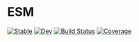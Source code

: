# ESM

[![Stable](https://img.shields.io/badge/docs-stable-blue.svg)](https://mashu.github.io/ESM.jl/stable/)
[![Dev](https://img.shields.io/badge/docs-dev-blue.svg)](https://mashu.github.io/ESM.jl/dev/)
[![Build Status](https://github.com/mashu/ESM.jl/actions/workflows/CI.yml/badge.svg?branch=main)](https://github.com/mashu/ESM.jl/actions/workflows/CI.yml?query=branch%3Amain)
[![Coverage](https://codecov.io/gh/mashu/ESM.jl/branch/main/graph/badge.svg)](https://codecov.io/gh/mashu/ESM.jl)
